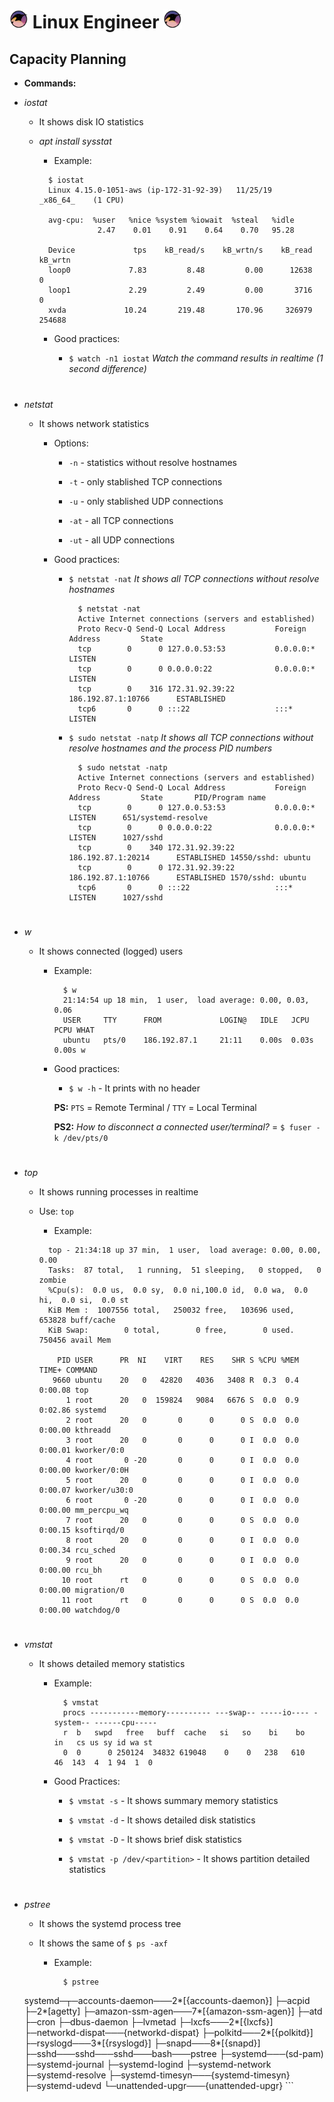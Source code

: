 # <img src="images/gnu-linux.png" width="30px"> Linux Engineer <img src="images/gnu-linux.png" width="30px">

## Capacity Planning

- **Commands:**

- _iostat_

  - It shows disk IO statistics

  - _apt install sysstat_

    - Example:

    ```
      $ iostat
      Linux 4.15.0-1051-aws (ip-172-31-92-39) 	11/25/19 	_x86_64_	(1 CPU)

      avg-cpu:  %user   %nice %system %iowait  %steal   %idle
                 2.47    0.01    0.91    0.64    0.70   95.28

      Device             tps    kB_read/s    kB_wrtn/s    kB_read    kB_wrtn
      loop0             7.83         8.48         0.00      12638          0
      loop1             2.29         2.49         0.00       3716          0
      xvda             10.24       219.48       170.96     326979     254688
    ```

    - Good practices:

      - `$ watch -n1 iostat` _Watch the command results in realtime (1 second difference)_

#

  - _netstat_

    - It shows network statistics

      - Options:

        - `-n` - statistics without resolve hostnames

        - `-t` - only stablished TCP connections

        - `-u` - only stablished UDP connections

        - `-at` - all TCP connections

        - `-ut` - all UDP connections

      - Good practices:

        - `$ netstat -nat` _It shows all TCP connections without resolve hostnames_

          ```
            $ netstat -nat
            Active Internet connections (servers and established)
            Proto Recv-Q Send-Q Local Address           Foreign Address         State
            tcp        0      0 127.0.0.53:53           0.0.0.0:*               LISTEN
            tcp        0      0 0.0.0.0:22              0.0.0.0:*               LISTEN
            tcp        0    316 172.31.92.39:22         186.192.87.1:10766      ESTABLISHED
            tcp6       0      0 :::22                   :::*                    LISTEN
          ```

        - `$ sudo netstat -natp` _It shows all TCP connections without resolve hostnames and the process PID numbers_

          ```
            $ sudo netstat -natp
            Active Internet connections (servers and established)
            Proto Recv-Q Send-Q Local Address           Foreign Address         State       PID/Program name
            tcp        0      0 127.0.0.53:53           0.0.0.0:*               LISTEN      651/systemd-resolve
            tcp        0      0 0.0.0.0:22              0.0.0.0:*               LISTEN      1027/sshd
            tcp        0    340 172.31.92.39:22         186.192.87.1:20214      ESTABLISHED 14550/sshd: ubuntu
            tcp        0      0 172.31.92.39:22         186.192.87.1:10766      ESTABLISHED 1570/sshd: ubuntu
            tcp6       0      0 :::22                   :::*                    LISTEN      1027/sshd
          ```  

#

- _w_

  - It shows connected (logged) users

    - Example:

      ```
        $ w
        21:14:54 up 18 min,  1 user,  load average: 0.00, 0.03, 0.06
        USER     TTY      FROM             LOGIN@   IDLE   JCPU   PCPU WHAT
        ubuntu   pts/0    186.192.87.1     21:11    0.00s  0.03s  0.00s w
      ```

    - Good practices:

      - `$ w -h` - It prints with no header

      **PS:** `PTS` = Remote Terminal / `TTY` = Local Terminal

      **PS2:** _How to disconnect a connected user/terminal?_ = `$ fuser -k /dev/pts/0`

#

- _top_

  - It shows running processes in realtime

  - Use: `top`

    - Example:

    ```
      top - 21:34:18 up 37 min,  1 user,  load average: 0.00, 0.00, 0.00
      Tasks:  87 total,   1 running,  51 sleeping,   0 stopped,   0 zombie
      %Cpu(s):  0.0 us,  0.0 sy,  0.0 ni,100.0 id,  0.0 wa,  0.0 hi,  0.0 si,  0.0 st
      KiB Mem :  1007556 total,   250032 free,   103696 used,   653828 buff/cache
      KiB Swap:        0 total,        0 free,        0 used.   750456 avail Mem

        PID USER      PR  NI    VIRT    RES    SHR S %CPU %MEM     TIME+ COMMAND
       9660 ubuntu    20   0   42820   4036   3408 R  0.3  0.4   0:00.08 top
          1 root      20   0  159824   9084   6676 S  0.0  0.9   0:02.86 systemd
          2 root      20   0       0      0      0 S  0.0  0.0   0:00.00 kthreadd
          3 root      20   0       0      0      0 I  0.0  0.0   0:00.01 kworker/0:0
          4 root       0 -20       0      0      0 I  0.0  0.0   0:00.00 kworker/0:0H
          5 root      20   0       0      0      0 I  0.0  0.0   0:00.07 kworker/u30:0
          6 root       0 -20       0      0      0 I  0.0  0.0   0:00.00 mm_percpu_wq
          7 root      20   0       0      0      0 S  0.0  0.0   0:00.15 ksoftirqd/0
          8 root      20   0       0      0      0 I  0.0  0.0   0:00.34 rcu_sched
          9 root      20   0       0      0      0 I  0.0  0.0   0:00.00 rcu_bh
         10 root      rt   0       0      0      0 S  0.0  0.0   0:00.00 migration/0
         11 root      rt   0       0      0      0 S  0.0  0.0   0:00.00 watchdog/0
    ```

#

- _vmstat_

  - It shows detailed memory statistics

    - Example:

      ```
        $ vmstat
        procs -----------memory---------- ---swap-- -----io---- -system-- ------cpu-----
        r  b   swpd   free   buff  cache   si   so    bi    bo   in   cs us sy id wa st
        0  0      0 250124  34832 619048    0    0   238   610   46  143  4  1 94  1  0
      ```

    - Good Practices:

      - `$ vmstat -s` - It shows summary memory statistics

      - `$ vmstat -d` - It shows detailed disk statistics

      - `$ vmstat -D` - It shows brief disk statistics

      - `$ vmstat -p /dev/<partition>` - It shows partition detailed statistics

#

- _pstree_

  - It shows the systemd process tree

  - It shows the same of `$ ps -axf`

    - Example:

      ```
        $ pstree
  systemd─┬─accounts-daemon───2*[{accounts-daemon}]
          ├─acpid
          ├─2*[agetty]
          ├─amazon-ssm-agen───7*[{amazon-ssm-agen}]
          ├─atd
          ├─cron
          ├─dbus-daemon
          ├─lvmetad
          ├─lxcfs───2*[{lxcfs}]
          ├─networkd-dispat───{networkd-dispat}
          ├─polkitd───2*[{polkitd}]
          ├─rsyslogd───3*[{rsyslogd}]
          ├─snapd───8*[{snapd}]
          ├─sshd───sshd───sshd───bash───pstree
          ├─systemd───(sd-pam)
          ├─systemd-journal
          ├─systemd-logind
          ├─systemd-network
          ├─systemd-resolve
          ├─systemd-timesyn───{systemd-timesyn}
          ├─systemd-udevd
          └─unattended-upgr───{unattended-upgr}
      ```  
